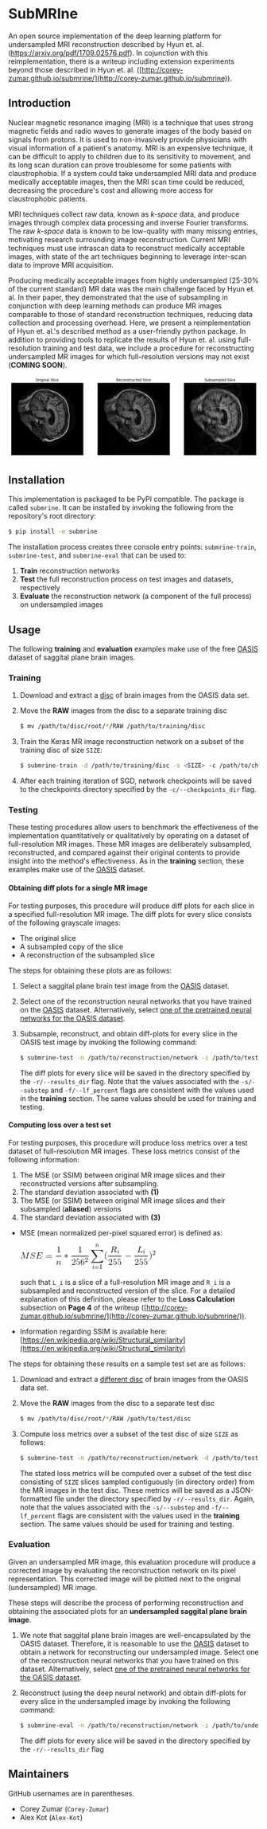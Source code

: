 # SubMRIne
An open source implementation of the deep learning platform for undersampled MRI reconstruction described by Hyun et. al. (https://arxiv.org/pdf/1709.02576.pdf). In cojunction with this reimplementation, there is a writeup including extension experiments beyond those described in Hyun et. al. ([http://corey-zumar.github.io/submrine/](http://corey-zumar.github.io/submrine)).

## Introduction

Nuclear magnetic resonance imaging (MRI) is a technique that uses strong magnetic fields and radio waves to generate images of the body based on signals from protons. It is used to non-invasively provide physicians with visual information of a patient's anatomy. MRI is an expensive technique, it can be difficult to apply to children due to its sensitivity to movement, and its long scan duration can prove troublesome for some patients with claustrophobia. If a system could take undersampled MRI data and produce medically acceptable images, then the MRI scan time could be reduced, decreasing the procedure's cost and allowing more access for claustrophobic patients.

MRI techniques collect raw data, known as *k-space* data, and produce images through complex data processing and inverse Fourier transforms. The raw *k-space* data is known to be low-quality with many missing entries, motivating research surrounding image reconstruction. Current MRI techniques must use intrascan data to reconstruct medically acceptable images, with state of the art techniques beginning to leverage inter-scan data to improve MRI acquisition.

Producing medically acceptable images from highly undersampled (25-30\% of the current standard) MR data was the main challenge faced by Hyun et. al. In their paper, they demonstrated that the use of subsampling in conjunction with deep learning methods can produce MR images comparable to those of standard reconstruction techniques, reducing data collection and processing overhead. Here, we present a reimplementation of Hyun et. al.'s described method as a user-friendly python package. In addition to providing tools to replicate the results of Hyun et. al. using full-resolution training and test data, we include a procedure for reconstructing undersampled MR images for which full-resolution versions may not exist (**COMING SOON**).

![Image of a reconstruction diff plot for a saggital plane brain MR image slice](images/diff_plot_sample.png)

## Installation
This implementation is packaged to be PyPI compatible. The package is called `submrine`. It can be installed by invoking the following from the repository's root directory:

```sh
$ pip install -e submrine
```

The installation process creates three console entry points: `submrine-train`, `submrine-test`, and `submrine-eval` that can be used to:

1. **Train** reconstruction networks
2. **Test** the full reconstruction process on test images and datasets, respectively
2. **Evaluate** the reconstruction network (a component of the full process) on undersampled images

## Usage

The following **training** and **evaluation** examples make use of the free [OASIS](http://www.oasis-brains.org/) dataset of saggital plane brain images.

### Training

1. Download and extract a [disc](http://www.oasis-brains.org/app/template/Tools.vm) of brain images from the OASIS data set.

2. Move the **RAW** images from the disc to a separate training disc

   ```sh
   $ mv /path/to/disc/root/*/RAW /path/to/training/disc
   ```

3. Train the Keras MR image reconstruction network on a subset of the training disc of size `SIZE`:

   ```sh
   $ submrine-train -d /path/to/training/disc -s <SIZE> -c /path/to/checkpoints/directory -g <num_gpus> -b <batch_size> -s 4 -f .04
   ```
   
4. After each training iteration of SGD, network checkpoints will be saved to the checkpoints directory specified by the `-c/--checkpoints_dir` flag. 
   
### Testing

These testing procedures allow users to benchmark the effectiveness of the implementation quantitatively or qualitatively by operating on a dataset of full-resolution MR images. These MR images are deliberately subsampled, reconstructed, and compared against their original contents to provide insight into the method's effectiveness. As in the **training** section, these examples make use of the [OASIS](http://www.oasis-brains.org/) dataset.

#### Obtaining diff plots for a single MR image

For testing purposes, this procedure will produce diff plots for each slice in a specified full-resolution MR image.
The diff plots for every slice consists of the following grayscale images:

   * The original slice
   * A subsampled copy of the slice
   * A reconstruction of the subsampled slice 

The steps for obtaining these plots are as follows:

   1. Select a saggital plane brain test image from the [OASIS](http://www.oasis-brains.org/) dataset.

   2. Select one of the reconstruction neural networks that you have trained on the [OASIS](http://www.oasis-brains.org/) dataset. Alternatively, select [one of the pretrained neural networks for the OASIS dataset](pretrained_nets/oasis).

   3. Subsample, reconstruct, and obtain diff-plots for every slice in the OASIS test image by invoking the following command:

      ```sh
      $ submrine-test -n /path/to/reconstruction/network -i /path/to/test/image -r /path/to/results/dir -s 4 -f .04
      ```

      The diff plots for every slice will be saved in the directory specified by the `-r/--results_dir` flag. Note that the values associated with the `-s/--substep` and `-f/--lf_percent` flags are consistent with the values used in the **training** section. The same values should be used for training and testing.
   
#### Computing loss over a test set

For testing purposes, this procedure will produce loss metrics over a test dataset of full-resolution MR images.
These loss metrics consist of the following information:

   1. The MSE (or SSIM) between original MR image slices and their reconstructed versions after subsampling.
   2. The standard deviation associated with **(1)**
   3. The MSE (or SSIM) between original MR image slices and their subsampled (**aliased**) versions
   4. The standard deviation associated with **(3)**
   
   * MSE (mean normalized per-pixel squared error) is defined as:

      ![Image of MSE Equation](images/mse.gif)

      such that `L_i` is a slice of a full-resolution MR image and `R_i` is a subsampled and reconstructed version of the slice. For a detailed explanation of this definition, please refer to the **Loss Calculation** subsection on **Page 4** of the writeup ([http://corey-zumar.github.io/submrine/](http://corey-zumar.github.io/submrine/)). 

   * Information regarding SSIM is available here: [https://en.wikipedia.org/wiki/Structural_similarity](https://en.wikipedia.org/wiki/Structural_similarity)

The steps for obtaining these results on a sample test set are as follows:

1. Download and extract a [different disc](http://www.oasis-brains.org/app/template/Tools.vm) of brain images from the OASIS data set.

2. Move the **RAW** images from the disc to a separate test disc

   ```sh
   $ mv /path/to/disc/root/*/RAW /path/to/test/disc
   ```
   
3. Compute loss metrics over a subset of the test disc of size `SIZE` as follows:

   ```sh
   $ submrine-test -n /path/to/reconstruction/network -d /path/to/test/disc -r /path/to/results/dir -t <SIZE> -s 4 -f .04
   ```
   
   The stated loss metrics will be computed over a subset of the test disc consisting of `SIZE` slices sampled contiguously (in directory order) from the MR images in the test disc. These metrics will be saved as a JSON-formatted file under the directory specified by `-r/--results_dir`. Again, note that the values associated with the `-s/--substep` and `-f/--lf_percent` flags are consistent with the values used in the **training** section. The same values should be used for training and testing.
   
### Evaluation
Given an undersampled MR image, this evaluation procedure will produce a corrected image by evaluating the reconstruction network on its pixel representation. This corrected image will be plotted next to the original (undersampled) MR image.

These steps will describe the process of performing reconstruction and obtaining the associated plots for an **undersampled saggital plane brain image**.

1. We note that saggital plane brain images are well-encapsulated by the OASIS dataset. Therefore, it is reasonable to use the [OASIS](http://www.oasis-brains.org/) dataset to obtain a network for reconstructing our undersampled image. Select one of the reconstruction neural networks that you have trained on this dataset. Alternatively, select [one of the pretrained neural networks for the OASIS dataset](pretrained_nets/oasis).

2. Reconstruct (using the deep neural network) and obtain diff-plots for every slice in the undersampled image by invoking the following command:

   ```sh
   $ submrine-eval -n /path/to/reconstruction/network -i /path/to/undersampled/image -r /path/to/results/dir
   ```

   The diff plots for every slice will be saved in the directory specified by the `-r/--results_dir` flag

## Maintainers

GitHub usernames are in parentheses.

+ Corey Zumar (`Corey-Zumar`)
+ Alex Kot (`Alex-Kot`)
